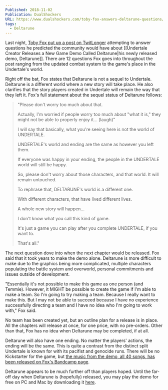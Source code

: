 ```yaml
---
Published: 2018-11-02
Publication: DualShockers
URL: https://www.dualshockers.com/toby-fox-answers-deltarune-questions/
tags:
  - Deltarune
---
```

Last night, [Toby Fox put up a post on TwitLonger](http://www.twitlonger.com/show/n_1sqn3p9) attempting to answer questions he predicted the community would have about [[Undertale Creator Releases a New Game Demo Called Deltarune|his newly released demo, Deltarune]]. There are 12 questions Fox goes into throughout the post ranging from the updated combat system to the game's place in the Undertale's world.

Right off the bat, Fox states that Deltarune is not a sequel to Undertale. Deltarune is a different world where a new story will take place. He also clarifies that the story players created in Undertale will remain the way that they left it. Fox's full statement about the sequel status of Deltarune follows:

> "Please don't worry too much about that.
> 
> Actually, I'm worried if people worry too much about "what it is," they might not be able to properly enjoy it... (laugh)"
> 
> I will say that basically, what you're seeing here is not the world of UNDERTALE.
> 
> UNDERTALE's world and ending are the same as however you left them.
> 
> If everyone was happy in your ending, the people in the UNDERTALE world will still be happy.
> 
> So, please don't worry about those characters, and that world. It will remain untouched.
> 
> To rephrase that, DELTARUNE's world is a different one.
> 
> With different characters, that have lived different lives.
> 
> A whole new story will happen...
> 
> I don't know what you call this kind of game.
> 
> It's just a game you can play after you complete UNDERTALE, if you want to.
> 
> That's all."

The next question dove into when the next chapter would be released. Fox said that it took years to make the demo alone. Deltarune is more difficult to make due to the graphics being more complicated, multiple characters populating the battle system and overworld, personal commitments and issues outside of development.

"Essentially it's not possible to make this game as one person (and Temmie). However, it MIGHT be possible to create the game if I'm able to make a team. So I'm going to try making a team. Because I really want to make this. But I may not be able to succeed because I have no experience successfully directing a team and I have no idea who I'm going to work with," Fox said.

No team has been created yet, but an outline plan for a release is in place. All the chapters will release at once, for one price, with no pre-orders. Other than that, Fox has no idea when Deltarune may be completed, if at all.

Deltarune will also have one ending. No matter the players' actions, the ending will be the same. This is quite a contrast from the distinct split Undertale is known for with its pacifist and genocide runs. There will be no Kickstarter for the game, but [the music from the demo, all 40 songs, has been released on Fox's Bandcamp page](https://tobyfox.bandcamp.com/).

Deltarune appears to be much further off than players hoped. Until the far-off day when Deltarune is (hopefully) released, you may play the demo for free on PC and Mac by downloading it [here](https://www.deltarune.com/).